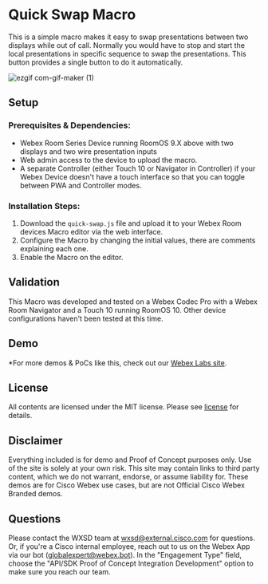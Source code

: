 # Quick Swap Macro
This is a simple macro makes it easy to swap presentations between two displays while out of call. Normally you would have to stop and start the local presentations in specific sequence to swap the presentations. This button provides a single button to do it automatically.

![ezgif com-gif-maker (1)](https://user-images.githubusercontent.com/21026209/199368245-2c97cd35-e221-4ab3-a810-1502f3d7060b.gif)

## Setup

### Prerequisites & Dependencies: 

- Webex Room Series Device running RoomOS 9.X above with two displays and two wire presentation inputs
- Web admin access to the device to upload the macro.
- A separate Controller (either Touch 10 or Navigator in Controller) if your Webex Device doesn't have a touch interface so that you can toggle between PWA and Controller modes.


### Installation Steps:
1. Download the ``quick-swap.js`` file and upload it to your Webex Room devices Macro editor via the web interface.
2. Configure the Macro by changing the initial values, there are comments explaining each one.
3. Enable the Macro on the editor.


## Validation
This Macro was developed and tested on a Webex Codec Pro with a Webex Room Navigator and a Touch 10 running RoomOS 10. Other device configurations haven't been tested at this time.


## Demo

*For more demos & PoCs like this, check out our [Webex Labs site](https://collabtoolbox.cisco.com/webex-labs).


## License

All contents are licensed under the MIT license. Please see [license](LICENSE) for details.


## Disclaimer

Everything included is for demo and Proof of Concept purposes only. Use of the site is solely at your own risk. This site may contain links to third party content, which we do not warrant, endorse, or assume liability for. These demos are for Cisco Webex use cases, but are not Official Cisco Webex Branded demos.


## Questions
Please contact the WXSD team at [wxsd@external.cisco.com](mailto:wxsd@external.cisco.com?subject=quick-swap-macro) for questions. Or, if you're a Cisco internal employee, reach out to us on the Webex App via our bot (globalexpert@webex.bot). In the "Engagement Type" field, choose the "API/SDK Proof of Concept Integration Development" option to make sure you reach our team. 

